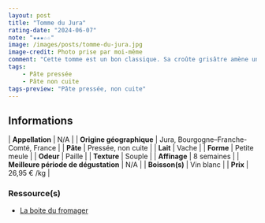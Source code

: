 ```yaml
---
layout: post
title: "Tomme du Jura"
rating-date: "2024-06-07"
note: "★★★☆☆"
image: /images/posts/tomme-du-jura.jpg
image-credit: Photo prise par moi-même
comment: "Cette tomme est un bon classique. Sa croûte grisâtre amène un côté terreux pour ceux qui la mangent. À l'odeur, on retrouve des nuances de pailles, d'herbe sèches. Quant au goût, c'est un fromage assez frais en bouche qui possède une texture souple. C'est un fromage qui plaira à tout le monde."
tags:
    - Pâte pressée
    - Pâte non cuite
tags-preview: "Pâte pressée, non cuite"
---
```


## Informations

| **Appellation** | N/A |
| **Origine géographique** | Jura, Bourgogne–Franche-Comté, France |
| **Pâte** | Pressée, non cuite |
| **Lait** | Vache |
| **Forme** | Petite meule |
| **Odeur** | Paille |
| **Texture** | Souple |
| **Affinage** | 8 semaines |
| **Meilleure période de dégustation** | N/A |
| **Boisson(s)** | Vin blanc |
| **Prix** | 26,95 € /kg |

### Ressource(s)
* [La boite du fromager](https://www.laboitedufromager.com/fromage/tomme-du-jura-2/)